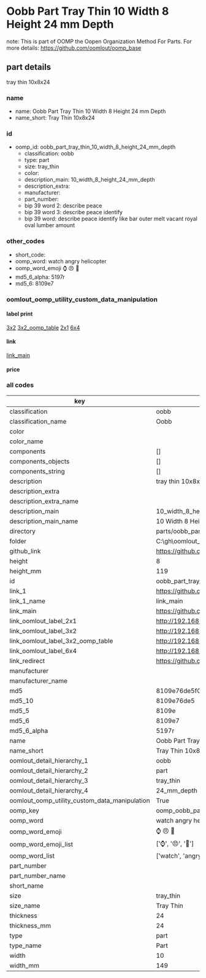 # Oobb Part Tray Thin 10 Width 8 Height 24 mm Depth  

note: This is part of OOMP the Oopen Organization Method For Parts. For more details: https://github.com/oomlout/oomp_base

##  part details
  



tray thin 10x8x24



### name
* name: Oobb Part Tray Thin 10 Width 8 Height 24 mm Depth
* name_short: Tray Thin 10x8x24 
### id
* oomp_id: oobb_part_tray_thin_10_width_8_height_24_mm_depth
  * classification: oobb
  * type: part
  * size: tray_thin
  * color: 
  * description_main: 10_width_8_height_24_mm_depth
  * description_extra: 
  * manufacturer: 
  * part_number: 
  * bip 39 word 2: describe peace
  * bip 39 word 3: describe peace identify
  * bip 39 word: describe peace identify like bar outer melt vacant royal oval lumber amount

### other_codes
* short_code: 
* oomp_word: watch angry helicopter
* oomp_word_emoji :watch: :angry: :helicopter:
* md5_6_alpha: 5197r
* md5_6: 8109e7






### oomlout_oomp_utility_custom_data_manipulation
#### label print
[3x2](http://192.168.1.245:1112/?label=oomp%205197r)
[3x2_oomp_table](http://192.168.1.108:1112/?label=oomp%205197r)
[2x1](http://192.168.1.242:1112/?label=oomp%205197r)
[6x4](http://192.168.1.55:1112/?label=oomp%205197r)    

#### link

[link_main](https://github.com/oomlout/oomlout_oobb_version_4_generated_parts/tree/main/navigation_oomp/oobb/part/tray_thin/10_width_8_height_24_mm_depth/part)                              

#### price







### all codes 
| key | value |  
| --- | --- |  
| classification | oobb |  
| classification_name | Oobb |  
| color |  |  
| color_name |  |  
| components | [] |  
| components_objects | [] |  
| components_string | [] |  
| description | tray thin 10x8x24 |  
| description_extra |  |  
| description_extra_name |  |  
| description_main | 10_width_8_height_24_mm_depth |  
| description_main_name | 10 Width 8 Height 24 mm Depth |  
| directory | parts/oobb_part_tray_thin_10_width_8_height_24_mm_depth |  
| folder | C:\gh\oomlout_oobb_version_4_generated_parts\parts\oobb_part_tray_thin_10_width_8_height_24_mm_depth |  
| github_link | https://github.com/oomlout/oomlout_oomp_part_src/tree/main/parts/oobb_part_tray_thin_10_width_8_height_24_mm_depth |  
| height | 8 |  
| height_mm | 119 |  
| id | oobb_part_tray_thin_10_width_8_height_24_mm_depth |  
| link_1 | https://github.com/oomlout/oomlout_oobb_version_4_generated_parts/tree/main/navigation_oomp/oobb/part/tray_thin/10_width_8_height_24_mm_depth/part |  
| link_1_name | link_main |  
| link_main | https://github.com/oomlout/oomlout_oobb_version_4_generated_parts/tree/main/navigation_oomp/oobb/part/tray_thin/10_width_8_height_24_mm_depth/part |  
| link_oomlout_label_2x1 | http://192.168.1.242:1112/?label=oomp%205197r |  
| link_oomlout_label_3x2 | http://192.168.1.245:1112/?label=oomp%205197r |  
| link_oomlout_label_3x2_oomp_table | http://192.168.1.108:1112/?label=oomp%205197r |  
| link_oomlout_label_6x4 | http://192.168.1.55:1112/?label=oomp%205197r |  
| link_redirect | https://github.com/oomlout/oomlout_oobb_version_4_generated_parts/tree/main/parts/oobb_tray_thin_10_08_24 |  
| manufacturer |  |  
| manufacturer_name |  |  
| md5 | 8109e76de5f071567509381ae12871dc |  
| md5_10 | 8109e76de5 |  
| md5_5 | 8109e |  
| md5_6 | 8109e7 |  
| md5_6_alpha | 5197r |  
| name | Oobb Part Tray Thin 10 Width 8 Height 24 mm Depth |  
| name_short | Tray Thin 10x8x24  |  
| oomlout_detail_hierarchy_1 | oobb |  
| oomlout_detail_hierarchy_2 | part |  
| oomlout_detail_hierarchy_3 | tray_thin |  
| oomlout_detail_hierarchy_4 | 24_mm_depth |  
| oomlout_oomp_utility_custom_data_manipulation | True |  
| oomp_key | oomp_oobb_part_tray_thin_10_width_8_height_24_mm_depth |  
| oomp_word | watch angry helicopter |  
| oomp_word_emoji | :watch: :angry: :helicopter: |  
| oomp_word_emoji_list | [':watch:', ':angry:', ':helicopter:'] |  
| oomp_word_list | ['watch', 'angry', 'helicopter'] |  
| part_number |  |  
| part_number_name |  |  
| short_name |  |  
| size | tray_thin |  
| size_name | Tray Thin |  
| thickness | 24 |  
| thickness_mm | 24 |  
| type | part |  
| type_name | Part |  
| width | 10 |  
| width_mm | 149 |  
